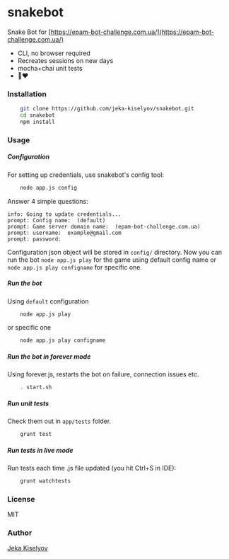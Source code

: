 # snakebot

Snake Bot for [https://epam-bot-challenge.com.ua/](https://epam-bot-challenge.com.ua/)

 - CLI, no browser required
 - Recreates sessions on new days
 - mocha+chai unit tests
 - 🐍❤️ 

### Installation

```bash
    git clone https://github.com/jeka-kiselyov/snakebot.git
    cd snakebot
    npm install
```

### Usage

##### Configuration

For setting up credentials, use snakebot's config tool:
```bash
    node app.js config
```

Answer 4 simple questions:
```
info: Going to update credentials...                     
prompt: Config name:  (default)                          
prompt: Game server domain name:  (epam-bot-challenge.com.ua)   
prompt: username:  example@gmail.com                            
prompt: password: 
```

Configuration json object will be stored in `config/` directory. Now you can run the bot `node app.js play` for the game using default config name or `node app.js play configname` for specific one.

##### Run the bot

Using `default` configuration
```bash
    node app.js play
```
or specific one
```bash
    node app.js play configname
```

##### Run the bot in forever mode

Using forever.js, restarts the bot on failure, connection issues etc.

```bash
    . start.sh
```

##### Run unit tests

Check them out in `app/tests` folder.

```bash
    grunt test
```

##### Run tests in live mode

Run tests each time .js file updated (you hit Ctrl+S in IDE):

```bash
    grunt watchtests
```

### License

MIT

### Author

[Jeka Kiselyov](https://github.com/jeka-kiselyov)
